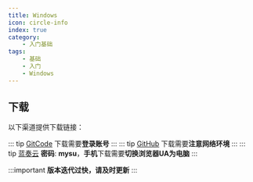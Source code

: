 ```yaml
---
title: Windows
icon: circle-info
index: true
category:
    - 入门基础
tags:
    - 基础
    - 入门
    - Windows
---  
```

## 下载

以下渠道提供下载链接：

::: tip [GitCode](https://gitcode.com/OutOfMemories-WorkGroup/SUU)
下载需要**登录账号**
:::
::: tip [GitHub](https://github.com/YumeYuka/Suu-Nyanya)
下载需要**注意网络环境**
:::
::: tip [蓝奏云](https://ling-yi2333.lanzouw.com/b00176w8ef)
**密码**: **mysu**，**手机**下载需要**切换浏览器UA为电脑**
:::

:::important
**版本迭代过快，请及时更新**
:::
